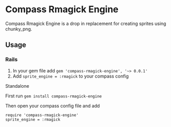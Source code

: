 # Compass Rmagick Engine

Compass Rmagick Engine is a drop in replacement for creating sprites using chunky_png.

## Usage

### Rails
  
1. In your gem file add  `gem 'compass-rmagick-engine', '~> 0.0.1'`
2. Add `sprite_engine = :rmagick` to your compass config
    
Standalone

First run `gem install compass-rmagick-engine`

Then open your compass config file and add

    require 'compass-rmagick-engine'
    sprite_engine = :rmagick
    
    